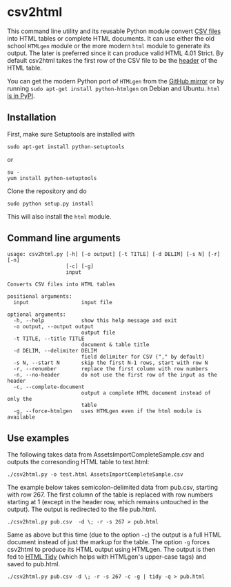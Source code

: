 csv2html
========

This command line utility and its reusable Python module convert [CSV files](http://en.wikipedia.org/wiki/Comma-separated_values) into HTML tables or complete HTML documents. It can use either the old school `HTMLgen` module or the more modern `html` module to generate its output. The later is preferred since it can produce valid HTML 4.01 Strict. By default csv2html takes the first row of the CSV file to be the [header](http://www.w3schools.com/tags/tag_th.asp) of the HTML table.

You can get the modern Python port of `HTMLgen` from the [GitHub mirror](https://github.com/dbohdan/HTMLgen) or by running `sudo apt-get install python-htmlgen` on Debian and Ubuntu. `html` [is in PyPI](https://pypi.python.org/pypi/html).

Installation
------------

First, make sure Setuptools are installed with

    sudo apt-get install python-setuptools

or

    su -
    yum install python-setuptools

Clone the repository and do

    sudo python setup.py install

This will also install the `html` module.

Command line arguments
----------------------
    usage: csv2html.py [-h] [-o output] [-t TITLE] [-d DELIM] [-s N] [-r] [-n]
                       [-c] [-g]
                       input

    Converts CSV files into HTML tables

    positional arguments:
      input                 input file

    optional arguments:
      -h, --help            show this help message and exit
      -o output, --output output
                            output file
      -t TITLE, --title TITLE
                            document & table title
      -d DELIM, --delimiter DELIM
                            field delimiter for CSV ("," by default)
      -s N, --start N       skip the first N-1 rows, start with row N
      -r, --renumber        replace the first column with row numbers
      -n, --no-header       do not use the first row of the input as the header
      -c, --complete-document
                            output a complete HTML document instead of only the
                            table
      -g, --force-htmlgen   uses HTMLgen even if the html module is available

Use examples
------------

The following takes data from AssetsImportCompleteSample.csv and outputs the corresonding HTML table to test.html:

    ./csv2html.py -o test.html AssetsImportCompleteSample.csv

The example below takes semicolon-delimited data from pub.csv, starting with row 267. The first column of the table is replaced with row numbers starting at 1 (except in the header row, which remains untouched in the output). The output is redirected to the file pub.html.

    ./csv2html.py pub.csv  -d \; -r -s 267 > pub.html

Same as above but this time (due to the option `-c`) the output is a full HTML document instead of just the markup for the table. The option `-g` forces csv2html to produce its HTML output using HTMLgen. The output is then fed to [HTML Tidy](http://tidy.sourceforge.net) (which helps with HTMLgen's upper-case tags) and saved to pub.html.

    ./csv2html.py pub.csv -d \; -r -s 267 -c -g | tidy -q > pub.html

